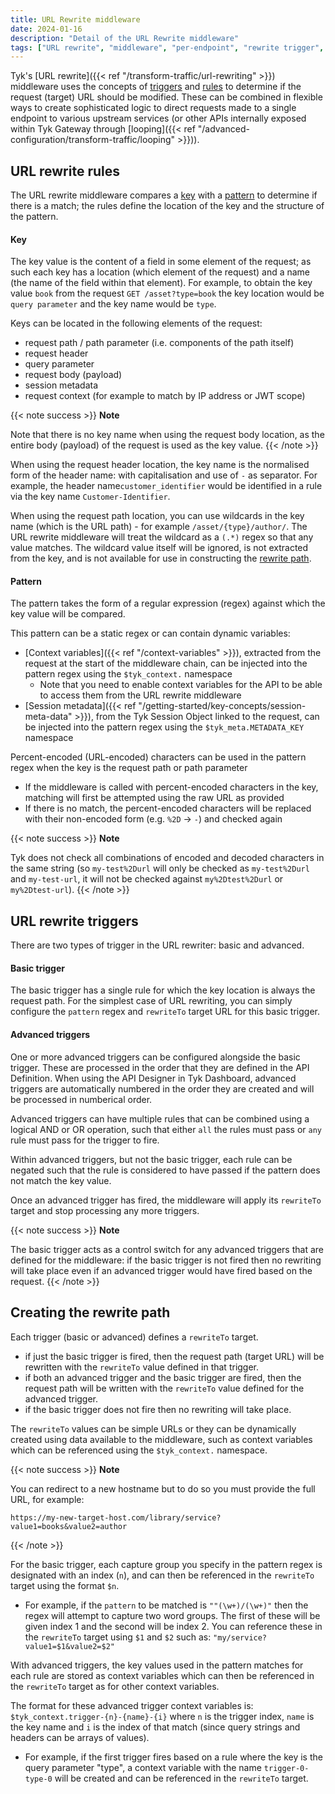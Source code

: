 ```yaml
---
title: URL Rewrite middleware
date: 2024-01-16
description: "Detail of the URL Rewrite middleware"
tags: ["URL rewrite", "middleware", "per-endpoint", "rewrite trigger", "rewrite rule"]
---
```


Tyk's [URL rewrite]({{< ref "/transform-traffic/url-rewriting" >}}) middleware uses the concepts of [triggers](#url-rewrite-triggers) and [rules](#url-rewrite-rules) to determine if the request (target) URL should be modified. These can be combined in flexible ways to create sophisticated logic to direct requests made to a single endpoint to various upstream services (or other APIs internally exposed within Tyk Gateway through [looping]({{< ref "/advanced-configuration/transform-traffic/looping" >}})).

## URL rewrite rules

The URL rewrite middleware compares a [key](#key) with a [pattern](#pattern) to determine if there is a match; the rules define the location of the key and the structure of the pattern.

#### Key

The key value is the content of a field in some element of the request; as such each key has a location (which element of the request) and a name (the name of the field within that element). For example, to obtain the key value `book` from the request `GET /asset?type=book` the key location would be `query parameter` and the key name would be `type`.

Keys can be located in the following elements of the request:
- request path / path parameter (i.e. components of the path itself)
- request header
- query parameter
- request body (payload)
- session metadata
- request context (for example to match by IP address or JWT scope)

{{< note success >}}
**Note**  

Note that there is no key name when using the request body location, as the entire body (payload) of the request is used as the key value.
{{< /note >}}

When using the request header location, the key name is the normalised form of the header name: with capitalisation and use of `-` as separator. For example, the header name`customer_identifier` would be identified in a rule via the key name `Customer-Identifier`.

When using the request path location, you can use wildcards in the key name (which is the URL path) - for example `/asset/{type}/author/`. The URL rewrite middleware will treat the wildcard as a `(.*)` regex so that any value matches. The wildcard value itself will be ignored, is not extracted from the key, and is not available for use in constructing the [rewrite path](#creating-the-rewrite-path).

#### Pattern

The pattern takes the form of a regular expression (regex) against which the key value will be compared.

This pattern can be a static regex or can contain dynamic variables:
 - [Context variables]({{< ref "/context-variables" >}}), extracted from the request at the start of the middleware chain, can be injected into the pattern regex using the `$tyk_context.` namespace
   - Note that you need to enable context variables for the API to be able to access them from the URL rewrite middleware
 - [Session metadata]({{< ref "/getting-started/key-concepts/session-meta-data" >}}), from the Tyk Session Object linked to the request, can be injected into the pattern regex using the `$tyk_meta.METADATA_KEY` namespace 

Percent-encoded (URL-encoded) characters can be used in the pattern regex when the key is the request path or path parameter
 - If the middleware is called with percent-encoded characters in the key, matching will first be attempted using the raw URL as provided
 - If there is no match, the percent-encoded characters will be replaced with their non-encoded form (e.g. `%2D` -> `-`) and checked again
 
{{< note success >}}
**Note** 

Tyk does not check all combinations of encoded and decoded characters in the same string (so `my-test%2Durl` will only be checked as `my-test%2Durl` and `my-test-url`, it will not be checked against `my%2Dtest%2Durl` or `my%2Dtest-url`).
{{< /note >}}

## URL rewrite triggers

There are two types of trigger in the URL rewriter: basic and advanced.

#### Basic trigger

The basic trigger has a single rule for which the key location is always the request path. For the simplest case of URL rewriting, you can simply configure the `pattern` regex and `rewriteTo` target URL for this basic trigger.

#### Advanced triggers

One or more advanced triggers can be configured alongside the basic trigger. These are processed in the order that they are defined in the API Definition. When using the API Designer in Tyk Dashboard, advanced triggers are automatically numbered in the order they are created and will be processed in numberical order.

Advanced triggers can have multiple rules that can be combined using a logical AND or OR operation, such that either `all` the rules must pass or `any` rule must pass for the trigger to fire.

Within advanced triggers, but not the basic trigger, each rule can be negated such that the rule is considered to have passed if the pattern does not match the key value.

Once an advanced trigger has fired, the middleware will apply its `rewriteTo` target and stop processing any more triggers. 

{{< note success >}}
**Note** 

The basic trigger acts as a control switch for any advanced triggers that are defined for the middleware: if the basic trigger is not fired then no rewriting will take place even if an advanced trigger would have fired based on the request.
{{< /note >}}

## Creating the rewrite path

Each trigger (basic or advanced) defines a `rewriteTo` target.
- if just the basic trigger is fired, then the request path (target URL) will be rewritten with the `rewriteTo` value defined in that trigger.
- if both an advanced trigger and the basic trigger are fired, then the request path will be written with the `rewriteTo` value defined for the advanced trigger.
- if the basic trigger does not fire then no rewriting will take place.

The `rewriteTo` values can be simple URLs or they can be dynamically created using data available to the middleware, such as context variables which can be referenced using the `$tyk_context.` namespace.

{{< note success >}}
**Note** 

You can redirect to a new hostname but to do so you must provide the full URL, for example:
```
https://my-new-target-host.com/library/service?value1=books&value2=author
```
{{< /note >}}

For the basic trigger, each capture group you specify in the pattern regex is designated with an index (`n`), and can then be referenced in the `rewriteTo` target using the format `$n`.
 - For example, if the `pattern` to be matched is `""(\w+)/(\w+)"` then the regex will attempt to capture two word groups. The first of these will be given index 1 and the second will be index 2. You can reference these in the `rewriteTo` target using `$1` and `$2` such as: `"my/service?value1=$1&value2=$2"`

With advanced triggers, the key values used in the pattern matches for each rule are stored as context variables which can then be referenced in the `rewriteTo` target as for other context variables.

The format for these advanced trigger context variables is: `$tyk_context.trigger-{n}-{name}-{i}` where `n` is the trigger index, `name` is the key name and `i` is the index of that match (since query strings and headers can be arrays of values).
 - For example, if the first trigger fires based on a rule where the key is the query parameter "type", a context variable with the name `trigger-0-type-0` will be created and can be referenced in the `rewriteTo` target.
